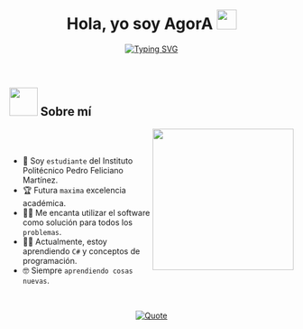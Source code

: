 <h1 align="center">Hola, yo soy AgorA <img src="https://media.giphy.com/media/hvRJCLFzcasrR4ia7z/giphy.gif" width="35"></h1>
<p align="center">
  <a href="https://github.com/AlgorithmicAnarchy"><a href="https://git.io/typing-svg"><img src="https://readme-typing-svg.demolab.com?font=Fira+Code&pause=1000&width=435&lines=Adentr%C3%A1ndose+En+El+Universo...+%C2%BF%3F;Transformando+ideas+en+c%C3%B3digo...+%F0%9F%92%BB;Siempre+buscando+nuevos+retos...+%F0%9F%8C%9F;Desarrollador+en+aprendizaje...+%F0%9F%92%BB;Construyendo+el+futuro...+%F0%9F%94%A7" alt="Typing SVG" /></a>
</p>


<br>

	
## <picture><img src = "https://github.com/7oSkaaa/7oSkaaa/blob/main/Images/about_me.gif?raw=true" width = 50px></picture> Sobre mí

<picture> <img align="right" src="https://github.com/7oSkaaa/7oSkaaa/blob/main/Images/Right_Side.gif?raw=true" width = 250px></picture>

<br><br>

- :school: Soy `estudiante` del Instituto Politécnico Pedro Feliciano Martínez.
- :trophy: Futura `maxima` excelencia académica.
- :technologist: Me encanta utilizar el software como solución para todos los `problemas`.
- :student: Actualmente, estoy aprendiendo `C#` y conceptos de programación.
- :nerd_face: Siempre `aprendiendo cosas nuevas`.
<br>


<p align = "center">
	<a href="https://github.com/piyushsuthar/github-readme-quotes"> <img alt = "Quote" src="https://quotes-github-readme.vercel.app/api?type=horizontal&theme=tokyonight&animation=grow_out_in&quoteCategory=programming">
</p>

</br></br>
